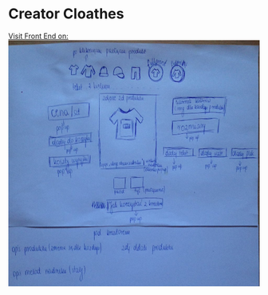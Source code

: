 # Creator Cloathes
[Visit Front End on:](https://roshed.github.io/Creator-Cloathes/)
![alt text](https://raw.githubusercontent.com/roshed/Creator-Cloathes/master/sample.jpg)